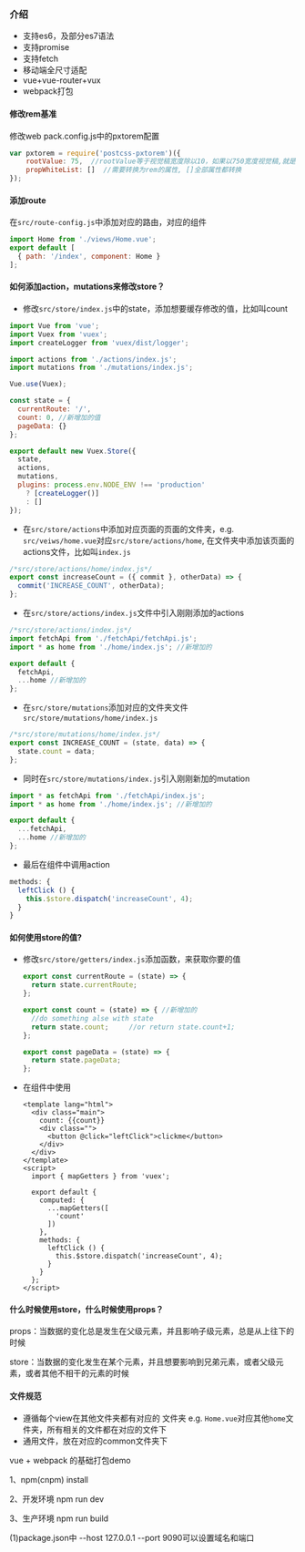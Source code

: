 ### 介绍

* 支持es6，及部分es7语法
* 支持promise
* 支持fetch
* 移动端全尺寸适配
* vue+vue-router+vux
* webpack打包

#### 修改rem基准

修改web pack.config.js中的pxtorem配置

```javascript
var pxtorem = require('postcss-pxtorem')({
    rootValue: 75,  //rootValue等于视觉稿宽度除以10，如果以750宽度视觉稿,就是75
    propWhiteList: []  //需要转换为rem的属性, []全部属性都转换
});
```

#### 添加route

在`src/route-config.js`中添加对应的路由，对应的组件

```javascript
import Home from './views/Home.vue';
export default [
  { path: '/index', component: Home }
];
```

#### 如何添加action，mutations来修改store？

* 修改`src/store/index.js`中的state，添加想要缓存修改的值，比如叫count

```javascript
import Vue from 'vue';
import Vuex from 'vuex';
import createLogger from 'vuex/dist/logger';

import actions from './actions/index.js';
import mutations from './mutations/index.js';

Vue.use(Vuex);

const state = {
  currentRoute: '/',
  count: 0,	//新增加的值
  pageData: {}
};

export default new Vuex.Store({
  state,
  actions,
  mutations,
  plugins: process.env.NODE_ENV !== 'production'
    ? [createLogger()]
    : []
});
```

* 在`src/store/actions`中添加对应页面的页面的文件夹，e.g. `src/veiws/home.vue`对应`src/store/actions/home`, 在文件夹中添加该页面的actions文件，比如叫`index.js`

```javascript
/*src/store/actions/home/index.js*/
export const increaseCount = ({ commit }, otherData) => {
  commit('INCREASE_COUNT', otherData);
};
```

* 在`src/store/actions/index.js`文件中引入刚刚添加的actions

```javascript
/*src/store/actions/index.js*/
import fetchApi from './fetchApi/fetchApi.js';
import * as home from './home/index.js'; //新增加的

export default {
  fetchApi,
  ...home //新增加的
};
```

* 在`src/store/mutations`添加对应的文件夹文件`src/store/mutations/home/index.js`

```javascript
/*src/store/mutations/home/index.js*/
export const INCREASE_COUNT = (state, data) => {
  state.count = data;
};
```
* 同时在`src/store/mutations/index.js`引入刚刚新加的mutation

```javascript
import * as fetchApi from './fetchApi/index.js';
import * as home from './home/index.js'; //新增加的

export default {
  ...fetchApi,
  ...home //新增加的
};
```
* 最后在组件中调用action

```javascript
methods: {
  leftClick () {
    this.$store.dispatch('increaseCount', 4);
  }
}
```

#### 如何使用store的值?

* 修改`src/store/getters/index.js`添加函数，来获取你要的值

  ```javascript
  export const currentRoute = (state) => {
    return state.currentRoute;
  };

  export const count = (state) => {	//新增加的
    //do something alse with state
    return state.count; 	//or return state.count+1;
  };

  export const pageData = (state) => {
    return state.pageData;
  };
  ```

* 在组件中使用

  ```vue
  <template lang="html">
    <div class="main">
      count: {{count}}
      <div class="">
        <button @click="leftClick">clickme</button>
      </div>
    </div>
  </template>
  <script>
    import { mapGetters } from 'vuex';

    export default {
      computed: {
        ...mapGetters([
          'count'
        ])
      },
      methods: {
        leftClick () {
          this.$store.dispatch('increaseCount', 4);
        }
      }
    };
  </script>
  ```

#### 什么时候使用store，什么时候使用props？

props：当数据的变化总是发生在父级元素，并且影响子级元素，总是从上往下的时候

store：当数据的变化发生在某个元素，并且想要影响到兄弟元素，或者父级元素，或者其他不相干的元素的时候

#### 文件规范

* 遵循每个view在其他文件夹都有对应的 文件夹 e.g. `Home.vue`对应其他`home`文件夹，所有相关的文件都在对应的文件下
* 通用文件，放在对应的common文件夹下



vue + webpack 的基础打包demo

1、npm(cnpm) install

2、开发环境 npm run dev

3、生产环境 npm run build
<!-- 以下是提示 -->

(1)package.json中 --host 127.0.0.1 --port 9090可以设置域名和端口
